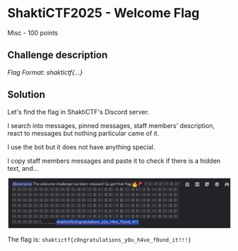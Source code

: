 # ShaktiCTF2025 - Welcome Flag

Misc - 100 points

## Challenge description

*Flag Format: shaktictf{...}*

## Solution

Let's find the flag in ShaktiCTF's Discord server.

I search into messages, pinned messages, staff members' description, react to messages but nothing particular came of it.

I use the bot but it does not have anything special.

I copy staff members messages and paste it to check if there is a hidden text, and...

<p align="center">
  <img src="https://github.com/6jeanne6/CTF-Writeups/blob/main/2025/ShaktiCTF/Welcome_Flag/welcome_shaktictf.png" width="500"/>
</p>

The flag is: `shaktictf{c0ngratulations_y0u_h4ve_f0und_it!!!}`
